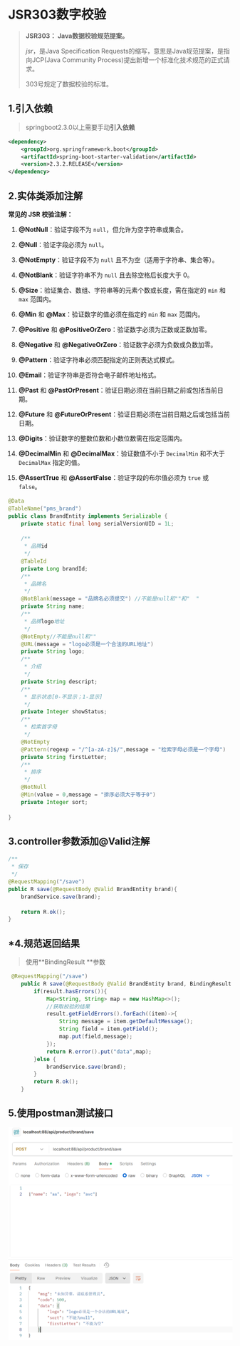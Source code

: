 # JSR303数字校验

> **JSR303： Java数据校验规范提案。**
>
> *jsr*，是Java Specification Requests的缩写，意思是Java规范提案，是指向JCP(Java Community Process)提出新增一个标准化技术规范的正式请求。
>
> 303号规定了数据校验的标准。 

## 1.引入依赖

> springboot2.3.0以上需要手动**引入依赖**

```xml
<dependency>
    <groupId>org.springframework.boot</groupId>
    <artifactId>spring-boot-starter-validation</artifactId>
    <version>2.3.2.RELEASE</version>
</dependency>
```

## 2.实体类添加注解

**常见的 JSR 校验注解：**

1. **@NotNull**：验证字段不为 `null`，但允许为空字符串或集合。
   
2. **@Null**：验证字段必须为 `null`。

3. **@NotEmpty**：验证字段不为 `null` 且不为空（适用于字符串、集合等）。

4. **@NotBlank**：验证字符串不为 `null` 且去除空格后长度大于 0。

5. **@Size**：验证集合、数组、字符串等的元素个数或长度，需在指定的 `min` 和 `max` 范围内。

6. **@Min** 和 **@Max**：验证数字的值必须在指定的 `min` 和 `max` 范围内。

7. **@Positive** 和 **@PositiveOrZero**：验证数字必须为正数或正数加零。

8. **@Negative** 和 **@NegativeOrZero**：验证数字必须为负数或负数加零。

9. **@Pattern**：验证字符串必须匹配指定的正则表达式模式。

10. **@Email**：验证字符串是否符合电子邮件地址格式。

11. **@Past** 和 **@PastOrPresent**：验证日期必须在当前日期之前或包括当前日期。

12. **@Future** 和 **@FutureOrPresent**：验证日期必须在当前日期之后或包括当前日期。

13. **@Digits**：验证数字的整数位数和小数位数需在指定范围内。

14. **@DecimalMin** 和 **@DecimalMax**：验证数值不小于 `DecimalMin` 和不大于 `DecimalMax` 指定的值。

15. **@AssertTrue** 和 **@AssertFalse**：验证字段的布尔值必须为 `true` 或 `false`。

```java
@Data
@TableName("pms_brand")
public class BrandEntity implements Serializable {
	private static final long serialVersionUID = 1L;

	/**
	 * 品牌id
	 */
	@TableId
	private Long brandId;
	/**
	 * 品牌名
	 */
	@NotBlank(message = "品牌名必须提交") //不能是null和""和"  "
	private String name;
	/**
	 * 品牌logo地址
	 */
	@NotEmpty//不能是null和""
	@URL(message = "logo必须是一个合法的URL地址")
	private String logo;
	/**
	 * 介绍
	 */
	private String descript;
	/**
	 * 显示状态[0-不显示；1-显示]
	 */
	private Integer showStatus;
	/**
	 * 检索首字母
	 */
	@NotEmpty
	@Pattern(regexp = "/^[a-zA-z]$/",message = "检索字母必须是一个字母")
	private String firstLetter;
	/**
	 * 排序
	 */
	@NotNull
	@Min(value = 0,message = "排序必须大于等于0")
	private Integer sort;

}
```

##  3.controller参数添加@Valid注解

```java
/**
 * 保存
 */
@RequestMapping("/save")
public R save(@RequestBody @Valid BrandEntity brand){
    brandService.save(brand);

    return R.ok();
}
```

## *4.规范返回结果

> 使用**BindingResult **参数

```java
 @RequestMapping("/save")
    public R save(@RequestBody @Valid BrandEntity brand, BindingResult result){
        if(result.hasErrors()){
            Map<String, String> map = new HashMap<>();
            //获取校验的结果
            result.getFieldErrors().forEach((item)->{
                String message = item.getDefaultMessage();
                String field = item.getField();
                map.put(field,message);
            });
            return R.error().put("data",map);
        }else {
            brandService.save(brand);
        }
        return R.ok();
    }
```

## 5.使用postman测试接口

![image-20241111000215872](JSR303数字校验.assets\image-20241111000215872-17312545557651-17312545591343-17312545610755.png)